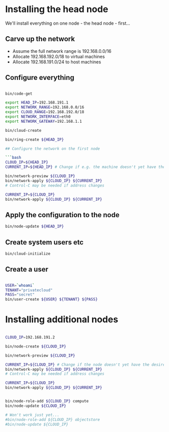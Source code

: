 Installing the head node
=========================

We'll install everything on one node - the head node - first...

## Carve up the network

* Assume the full network range is 192.168.0.0/16
* Allocate 192.168.192.0/18 to virtual machines
* Allocate 192.168.191.0/24 to host machines

## Configure everything

```bash

bin/code-get

export HEAD_IP=192.168.191.1
export NETWORK_RANGE=192.168.0.0/16
export CLOUD_RANGE=192.168.192.0/18
export NETWORK_INTERFACE=eth0
export NETWORK_GATEWAY=192.168.1.1

bin/cloud-create 

bin/ring-create ${HEAD_IP}

## Configure the network on the first node

```bash
CLOUD_IP=${HEAD_IP}
CURRENT_IP=${HEAD_IP} # Change if e.g. the machine doesn't yet have the correct IP

bin/network-preview ${CLOUD_IP}
bin/network-apply ${CLOUD_IP} ${CURRENT_IP}
# Control-C may be needed if address changes

CURRENT_IP=${CLOUD_IP}
bin/network-apply ${CLOUD_IP} ${CURRENT_IP}

```

## Apply the configuration to the node
```bash
bin/node-update ${HEAD_IP}
```

## Create system users etc
```bash
bin/cloud-initialize
```

## Create a user

```bash

USER=`whoami`
TENANT="privatecloud"
PASS="secret"
bin/user-create ${USER} ${TENANT} ${PASS}

```

Installing additional nodes
===========================

```bash

CLOUD_IP=192.168.191.2

bin/node-create ${CLOUD_IP}

bin/network-preview ${CLOUD_IP}

CURRENT_IP=${CLOUD_IP} # Change if the node doesn't yet have the desired IP
bin/network-apply ${CLOUD_IP} ${CURRENT_IP}
# Control-C may be needed if address changes

CURRENT_IP=${CLOUD_IP}
bin/network-apply ${CLOUD_IP} ${CURRENT_IP}


bin/node-role-add ${CLOUD_IP} compute
bin/node-update ${CLOUD_IP}

# Won't work just yet...
#bin/node-role-add ${CLOUD_IP} objectstore
#bin/node-update ${CLOUD_IP}

```
